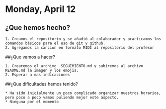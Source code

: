 # Monday, April 12
## ¿Que hemos hecho?

	1. Creamos el repositorio y se añadió al colaborador y practicamos los comandos básicos para el uso de git y github.
	2. Agregamos la cancion en formato MIDI al repositorio del profesor
	
##¿Que vamos a hacer?

	1. Crearemos el archivo  SEGUIMIENTO.md y subiremos al archivo README.md la imagen y los emojis.
	2. Esperar a mas indicaciones

##¿Que dificultades hemos tenido?
	
	* Ha sido inicialmente un poco complicado organizar nuestros horarios, pero poco a poco vamos puliendo mejor este aspecto.
	* Ninguna por el momento
